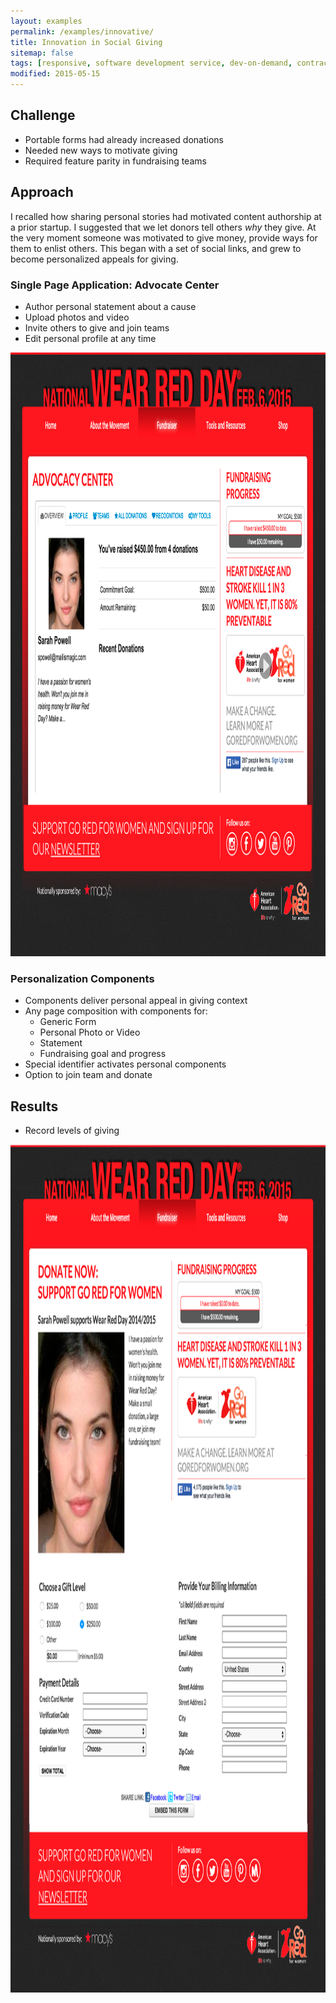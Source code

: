 ```yaml
---
layout: examples
permalink: /examples/innovative/
title: Innovation in Social Giving
sitemap: false
tags: [responsive, software development service, dev-on-demand, contract, hourly, retainer, senior user experience engineer]
modified: 2015-05-15
---
```



## Challenge

* Portable forms had already increased donations
* Needed new ways to motivate giving
* Required feature parity in fundraising teams

## Approach
I recalled how sharing personal stories had motivated content authorship at a prior startup.
I suggested that we let donors tell others *why* they give.
At the very moment someone was motivated to give money, provide ways for them to enlist others.
This began with a set of social links, and grew to become personalized appeals for giving.

### Single Page Application: Advocate Center

* Author personal statement about a cause
* Upload photos and video
* Invite others to give and join teams
* Edit personal profile at any time

<img title="Personal Profile Editor" alt="Personal Profile Editor" width="1040" height="966"  src="profile-editor.png?__inline=true"/>

### Personalization Components

* Components deliver personal appeal in giving context
* Any page composition with components for:
  - Generic Form
  - Personal Photo or Video
  - Statement
  - Fundraising goal and progress
* Special identifier activates personal components
* Option to join team and donate

## Results

* Record levels of giving

<img title="Personalized Giving Form" alt="Personalized Giving Form" width="1040" height="1357" src="../secure/form-app.png" />
